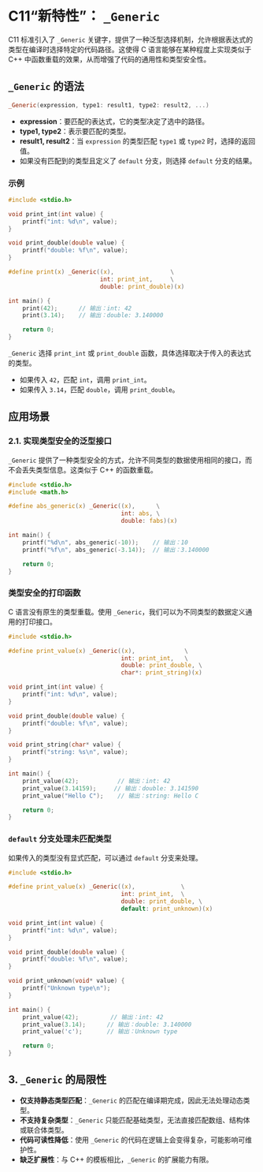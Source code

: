 # C11“新特性”： `_Generic`

C11 标准引入了 `_Generic` 关键字，提供了一种泛型选择机制，允许根据表达式的类型在编译时选择特定的代码路径。这使得 C 语言能够在某种程度上实现类似于 C++ 中函数重载的效果，从而增强了代码的通用性和类型安全性。

## `_Generic` 的语法

```c
_Generic(expression, type1: result1, type2: result2, ...)
```

- **expression**：要匹配的表达式，它的类型决定了选中的路径。
- **type1, type2**：表示要匹配的类型。
- **result1, result2**：当 `expression` 的类型匹配 `type1` 或 `type2` 时，选择的返回值。
- 如果没有匹配到的类型且定义了 `default` 分支，则选择 `default` 分支的结果。

### 示例

```c
#include <stdio.h>

void print_int(int value) {
    printf("int: %d\n", value);
}

void print_double(double value) {
    printf("double: %f\n", value);
}

#define print(x) _Generic((x),                \
                          int: print_int,     \
                          double: print_double)(x)

int main() {
    print(42);      // 输出：int: 42
    print(3.14);    // 输出：double: 3.140000

    return 0;
}
```

`_Generic` 选择 `print_int` 或 `print_double` 函数，具体选择取决于传入的表达式的类型。

- 如果传入 `42`，匹配 `int`，调用 `print_int`。
- 如果传入 `3.14`，匹配 `double`，调用 `print_double`。

## 应用场景

### 2.1. 实现**类型安全**的泛型接口

`_Generic` 提供了一种类型安全的方式，允许不同类型的数据使用相同的接口，而不会丢失类型信息。这类似于 C++ 的函数重载。

```c
#include <stdio.h>
#include <math.h>

#define abs_generic(x) _Generic((x),      \
                                int: abs, \
                                double: fabs)(x)

int main() {
    printf("%d\n", abs_generic(-10));    // 输出：10
    printf("%f\n", abs_generic(-3.14));  // 输出：3.140000

    return 0;
}
```

### 类型安全的打印函数

C 语言没有原生的类型重载。使用 `_Generic`，我们可以为不同类型的数据定义通用的打印接口。

```c
#include <stdio.h>

#define print_value(x) _Generic((x),              \
                                int: print_int,   \
                                double: print_double, \
                                char*: print_string)(x)

void print_int(int value) {
    printf("int: %d\n", value);
}

void print_double(double value) {
    printf("double: %f\n", value);
}

void print_string(char* value) {
    printf("string: %s\n", value);
}

int main() {
    print_value(42);           // 输出：int: 42
    print_value(3.14159);     // 输出：double: 3.141590
    print_value("Hello C");    // 输出：string: Hello C

    return 0;
}
```

### `default` 分支处理未匹配类型

如果传入的类型没有显式匹配，可以通过 `default` 分支来处理。

```c
#include <stdio.h>

#define print_value(x) _Generic((x),             \
                                int: print_int,  \
                                double: print_double, \
                                default: print_unknown)(x)

void print_int(int value) {
    printf("int: %d\n", value);
}

void print_double(double value) {
    printf("double: %f\n", value);
}

void print_unknown(void* value) {
    printf("Unknown type\n");
}

int main() {
    print_value(42);         // 输出：int: 42
    print_value(3.14);      // 输出：double: 3.140000
    print_value('c');       // 输出：Unknown type

    return 0;
}
```

## 3. `_Generic` 的局限性

- **仅支持静态类型匹配**：`_Generic` 的匹配在编译期完成，因此无法处理动态类型。
- **不支持复杂类型**：`_Generic` 只能匹配基础类型，无法直接匹配数组、结构体或联合体类型。
- **代码可读性降低**：使用 `_Generic` 的代码在逻辑上会变得复杂，可能影响可维护性。
- **缺乏扩展性**：与 C++ 的模板相比，`_Generic` 的扩展能力有限。
